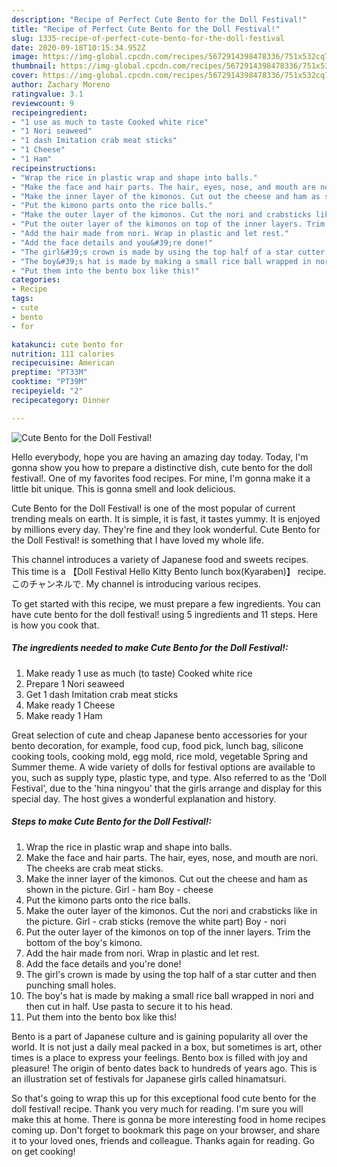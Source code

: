 ```yaml
---
description: "Recipe of Perfect Cute Bento for the Doll Festival!"
title: "Recipe of Perfect Cute Bento for the Doll Festival!"
slug: 1335-recipe-of-perfect-cute-bento-for-the-doll-festival
date: 2020-09-18T10:15:34.952Z
image: https://img-global.cpcdn.com/recipes/5672914398478336/751x532cq70/cute-bento-for-the-doll-festival-recipe-main-photo.jpg
thumbnail: https://img-global.cpcdn.com/recipes/5672914398478336/751x532cq70/cute-bento-for-the-doll-festival-recipe-main-photo.jpg
cover: https://img-global.cpcdn.com/recipes/5672914398478336/751x532cq70/cute-bento-for-the-doll-festival-recipe-main-photo.jpg
author: Zachary Moreno
ratingvalue: 3.1
reviewcount: 9
recipeingredient:
- "1 use as much to taste Cooked white rice"
- "1 Nori seaweed"
- "1 dash Imitation crab meat sticks"
- "1 Cheese"
- "1 Ham"
recipeinstructions:
- "Wrap the rice in plastic wrap and shape into balls."
- "Make the face and hair parts. The hair, eyes, nose, and mouth are nori. The cheeks are crab meat sticks."
- "Make the inner layer of the kimonos. Cut out the cheese and ham as shown in the picture. Girl - ham Boy - cheese"
- "Put the kimono parts onto the rice balls."
- "Make the outer layer of the kimonos. Cut the nori and crabsticks like in the picture. Girl - crab sticks (remove the white part) Boy - nori"
- "Put the outer layer of the kimonos on top of the inner layers. Trim the bottom of the boy&#39;s kimono."
- "Add the hair made from nori. Wrap in plastic and let rest."
- "Add the face details and you&#39;re done!"
- "The girl&#39;s crown is made by using the top half of a star cutter and then punching small holes."
- "The boy&#39;s hat is made by making a small rice ball wrapped in nori and then cut in half. Use pasta to secure it to his head."
- "Put them into the bento box like this!"
categories:
- Recipe
tags:
- cute
- bento
- for

katakunci: cute bento for 
nutrition: 111 calories
recipecuisine: American
preptime: "PT33M"
cooktime: "PT39M"
recipeyield: "2"
recipecategory: Dinner

---
```



![Cute Bento for the Doll Festival!](https://img-global.cpcdn.com/recipes/5672914398478336/751x532cq70/cute-bento-for-the-doll-festival-recipe-main-photo.jpg)

Hello everybody, hope you are having an amazing day today. Today, I'm gonna show you how to prepare a distinctive dish, cute bento for the doll festival!. One of my favorites food recipes. For mine, I'm gonna make it a little bit unique. This is gonna smell and look delicious.

Cute Bento for the Doll Festival! is one of the most popular of current trending meals on earth. It is simple, it is fast, it tastes yummy. It is enjoyed by millions every day. They're fine and they look wonderful. Cute Bento for the Doll Festival! is something that I have loved my whole life.

This channel introduces a variety of Japanese food and sweets recipes. This time is a 【Doll Festival Hello Kitty Bento lunch box(Kyaraben)】 recipe. このチャンネルで. My channel is introducing various recipes.


To get started with this recipe, we must prepare a few ingredients. You can have cute bento for the doll festival! using 5 ingredients and 11 steps. Here is how you cook that.

<!--inarticleads1-->

##### The ingredients needed to make Cute Bento for the Doll Festival!:

1. Make ready 1 use as much (to taste) Cooked white rice
1. Prepare 1 Nori seaweed
1. Get 1 dash Imitation crab meat sticks
1. Make ready 1 Cheese
1. Make ready 1 Ham


Great selection of cute and cheap Japanese bento accessories for your bento decoration, for example, food cup, food pick, lunch bag, silicone cooking tools, cooking mold, egg mold, rice mold, vegetable Spring and Summer theme. A wide variety of dolls for festival options are available to you, such as supply type, plastic type, and type. Also referred to as the &#39;Doll Festival&#39;, due to the &#39;hina ningyou&#39; that the girls arrange and display for this special day. The host gives a wonderful explanation and history. 

<!--inarticleads2-->

##### Steps to make Cute Bento for the Doll Festival!:

1. Wrap the rice in plastic wrap and shape into balls.
1. Make the face and hair parts. The hair, eyes, nose, and mouth are nori. The cheeks are crab meat sticks.
1. Make the inner layer of the kimonos. Cut out the cheese and ham as shown in the picture. Girl - ham Boy - cheese
1. Put the kimono parts onto the rice balls.
1. Make the outer layer of the kimonos. Cut the nori and crabsticks like in the picture. Girl - crab sticks (remove the white part) Boy - nori
1. Put the outer layer of the kimonos on top of the inner layers. Trim the bottom of the boy&#39;s kimono.
1. Add the hair made from nori. Wrap in plastic and let rest.
1. Add the face details and you&#39;re done!
1. The girl&#39;s crown is made by using the top half of a star cutter and then punching small holes.
1. The boy&#39;s hat is made by making a small rice ball wrapped in nori and then cut in half. Use pasta to secure it to his head.
1. Put them into the bento box like this!


Bento is a part of Japanese culture and is gaining popularity all over the world. It is not just a daily meal packed in a box, but sometimes is art, other times is a place to express your feelings. Bento box is filled with joy and pleasure! The origin of bento dates back to hundreds of years ago. This is an illustration set of festivals for Japanese girls called hinamatsuri. 

So that's going to wrap this up for this exceptional food cute bento for the doll festival! recipe. Thank you very much for reading. I'm sure you will make this at home. There is gonna be more interesting food in home recipes coming up. Don't forget to bookmark this page on your browser, and share it to your loved ones, friends and colleague. Thanks again for reading. Go on get cooking!
